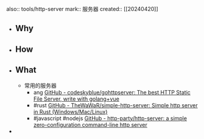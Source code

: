 also:: tools/http-server
mark:: 服务器
created:: [[20240420]]

- ## Why
- ## How
- ## What
  - 常用的服务器
    - ang [GitHub - codeskyblue/gohttpserver: The best HTTP Static File Server, write with golang+vue](https://github.com/codeskyblue/gohttpserver)
    - #rust [GitHub - TheWaWaR/simple-http-server: Simple http server in Rust (Windows/Mac/Linux)](https://github.com/TheWaWaR/simple-http-server)
    - #javascript #nodejs [GitHub - http-party/http-server: a simple zero-configuration command-line http server](https://github.com/http-party/http-server)
-